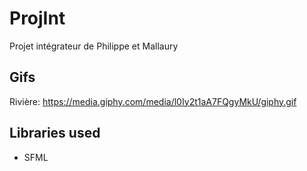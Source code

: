 # ProjInt
Projet intégrateur de Philippe et Mallaury

## Gifs
Rivière: https://media.giphy.com/media/l0Iy2t1aA7FQgyMkU/giphy.gif

## Libraries used
+ SFML
